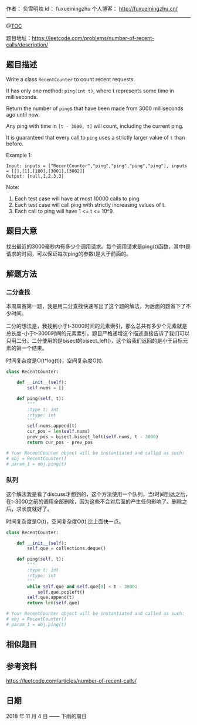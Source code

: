 
作者： 负雪明烛
id：	fuxuemingzhu
个人博客：	http://fuxuemingzhu.cn/

---
@[TOC](目录)


题目地址：https://leetcode.com/problems/number-of-recent-calls/description/


## 题目描述

Write a class ``RecentCounter`` to count recent requests.

It has only one method: ``ping(int t)``, where t represents some time in milliseconds.

Return the number of ``ping``s that have been made from 3000 milliseconds ago until now.

Any ping with time in ``[t - 3000, t]`` will count, including the current ping.

It is guaranteed that every call to ``ping`` uses a strictly larger value of ``t`` than before.

 

Example 1:

    Input: inputs = ["RecentCounter","ping","ping","ping","ping"], inputs = [[],[1],[100],[3001],[3002]]
    Output: [null,1,2,3,3]
 

Note:

1. Each test case will have at most 10000 calls to ping.
1. Each test case will call ping with strictly increasing values of t.
1. Each call to ping will have 1 <= t <= 10^9.

## 题目大意

找出最近的3000毫秒内有多少个调用请求。每个调用请求是ping(t)函数，其中t是请求的时间，可以保证每次ping的参数t是大于前面的。

## 解题方法

### 二分查找

本周周赛第一题，我是用二分查找快速写出了这个题的解法，为后面的题省下了不少时间。

二分的想法是，我找到小于t-3000时间的元素索引，那么总共有多少个元素就是总长度-小于t-3000时间的元素索引。题目严格递增这个描述直接告诉了我们可以只用二分。二分使用的是bisect的bisect_left()，这个给我们返回的是小于目标元素的第一个结果。

时间复杂度是O(t*log(t))，空间复杂度O(t).

```python
class RecentCounter:

    def __init__(self):
        self.nums = []

    def ping(self, t):
        """
        :type t: int
        :rtype: int
        """
        self.nums.append(t)
        cur_pos = len(self.nums)
        prev_pos = bisect.bisect_left(self.nums, t - 3000)
        return cur_pos - prev_pos

# Your RecentCounter object will be instantiated and called as such:
# obj = RecentCounter()
# param_1 = obj.ping(t)
```

### 队列

这个解法我是看了discuss才想到的，这个方法使用一个队列，当t时间到达之后，在t-3000之前的调用全部删除，因为这些不会对后面的产生任何影响了。删除之后，求长度就好了。

时间复杂度是O(t)，空间复杂度O(t).比上面快一点。

```python
class RecentCounter:

    def __init__(self):
        self.que = collections.deque()

    def ping(self, t):
        """
        :type t: int
        :rtype: int
        """
        while self.que and self.que[0] < t - 3000:
            self.que.popleft()
        self.que.append(t)
        return len(self.que)

# Your RecentCounter object will be instantiated and called as such:
# obj = RecentCounter()
# param_1 = obj.ping(t)
```


## 相似题目


## 参考资料

https://leetcode.com/articles/number-of-recent-calls/

## 日期

2018 年 11 月 4 日 —— 下雨的周日


  [1]: http://bookshadow.com/weblog/2016/03/10/leetcode-palindrome-pairs/
